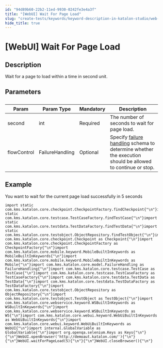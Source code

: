 ```yaml
---
id: "94d89b60-22b2-11ed-9930-0242fe3e4a3f"
title: "[WebUI] Wait For Page Load"
slug: "create-tests/keywords/keyword-description-in-katalon-studio/web-ui-keywords/webui-wait-for-page-load"
hide_title: true
---
```


# <a id="id_0" class="anchor_top_offset"/><a id="ariaid-title1" class="anchor_top_offset"/>[WebUI] Wait For Page Load


## <a id="id_0__id_1" class="anchor_top_offset"/>Description

              
<p xmlns="http://www.w3.org/1999/xhtml" className="p">Wait for a page to load within a time in second unit.</p> 
      

## <a id="id_0__id_2" class="anchor_top_offset"/>Parameters

              
<table xmlns="http://www.w3.org/1999/xhtml" className="table anchor_top_offset" id="id_0__fe5bae1c-e5f7-4182-9e33-48009d1b7155"><caption /><thead className="thead"><tr className><th className="entry anchor_top_offset" id="id_0__fe5bae1c-e5f7-4182-9e33-48009d1b7155__entry__1">Param</th><th className="entry anchor_top_offset" id="id_0__fe5bae1c-e5f7-4182-9e33-48009d1b7155__entry__2">Param Type</th><th className="entry anchor_top_offset" id="id_0__fe5bae1c-e5f7-4182-9e33-48009d1b7155__entry__3">Mandatory</th><th className="entry anchor_top_offset" id="id_0__fe5bae1c-e5f7-4182-9e33-48009d1b7155__entry__4">Description</th></tr></thead><tbody className="tbody"><tr className><td className="entry" headers="id_0__fe5bae1c-e5f7-4182-9e33-48009d1b7155__entry__1 id_0__fe5bae1c-e5f7-4182-9e33-48009d1b7155__entry__2 id_0__fe5bae1c-e5f7-4182-9e33-48009d1b7155__entry__3 id_0__fe5bae1c-e5f7-4182-9e33-48009d1b7155__entry__4 ">second</td><td className="entry" headers="id_0__fe5bae1c-e5f7-4182-9e33-48009d1b7155__entry__1 id_0__fe5bae1c-e5f7-4182-9e33-48009d1b7155__entry__2 id_0__fe5bae1c-e5f7-4182-9e33-48009d1b7155__entry__3 id_0__fe5bae1c-e5f7-4182-9e33-48009d1b7155__entry__4 ">int</td><td className="entry" headers="id_0__fe5bae1c-e5f7-4182-9e33-48009d1b7155__entry__1 id_0__fe5bae1c-e5f7-4182-9e33-48009d1b7155__entry__2 id_0__fe5bae1c-e5f7-4182-9e33-48009d1b7155__entry__3 id_0__fe5bae1c-e5f7-4182-9e33-48009d1b7155__entry__4 ">Required</td><td className="entry" headers="id_0__fe5bae1c-e5f7-4182-9e33-48009d1b7155__entry__1 id_0__fe5bae1c-e5f7-4182-9e33-48009d1b7155__entry__2 id_0__fe5bae1c-e5f7-4182-9e33-48009d1b7155__entry__3 id_0__fe5bae1c-e5f7-4182-9e33-48009d1b7155__entry__4 ">The number of seconds to wait for page load.</td></tr><tr className><td className="entry" headers="id_0__fe5bae1c-e5f7-4182-9e33-48009d1b7155__entry__1 id_0__fe5bae1c-e5f7-4182-9e33-48009d1b7155__entry__2 id_0__fe5bae1c-e5f7-4182-9e33-48009d1b7155__entry__3 id_0__fe5bae1c-e5f7-4182-9e33-48009d1b7155__entry__4 ">flowControl</td><td className="entry" headers="id_0__fe5bae1c-e5f7-4182-9e33-48009d1b7155__entry__1 id_0__fe5bae1c-e5f7-4182-9e33-48009d1b7155__entry__2 id_0__fe5bae1c-e5f7-4182-9e33-48009d1b7155__entry__3 id_0__fe5bae1c-e5f7-4182-9e33-48009d1b7155__entry__4 ">FailureHandling</td><td className="entry" headers="id_0__fe5bae1c-e5f7-4182-9e33-48009d1b7155__entry__1 id_0__fe5bae1c-e5f7-4182-9e33-48009d1b7155__entry__2 id_0__fe5bae1c-e5f7-4182-9e33-48009d1b7155__entry__3 id_0__fe5bae1c-e5f7-4182-9e33-48009d1b7155__entry__4 ">Optional</td><td className="entry" headers="id_0__fe5bae1c-e5f7-4182-9e33-48009d1b7155__entry__1 id_0__fe5bae1c-e5f7-4182-9e33-48009d1b7155__entry__2 id_0__fe5bae1c-e5f7-4182-9e33-48009d1b7155__entry__3 id_0__fe5bae1c-e5f7-4182-9e33-48009d1b7155__entry__4 ">Specify <a className="xref" href="/docs/maintain/configure-failure-handling-settings-in-katalon-studio">failure handling</a> schema to         determine whether the execution should be allowed to continue or         stop.</td></tr></tbody></table> 
      

## <a id="id_0__id_3" class="anchor_top_offset"/>Example

              
<p xmlns="http://www.w3.org/1999/xhtml" className="p">You want to wait for the current page load successfully in 5   seconds</p> 
              
<pre xmlns="http://www.w3.org/1999/xhtml" className="pre codeblock"><code>import static com.kms.katalon.core.checkpoint.CheckpointFactory.findCheckpoint{"\n"}import static com.kms.katalon.core.testcase.TestCaseFactory.findTestCase{"\n"}import static com.kms.katalon.core.testdata.TestDataFactory.findTestData{"\n"}import static com.kms.katalon.core.testobject.ObjectRepository.findTestObject{"\n"}import com.kms.katalon.core.checkpoint.Checkpoint as Checkpoint{"\n"}import com.kms.katalon.core.checkpoint.CheckpointFactory as CheckpointFactory{"\n"}import com.kms.katalon.core.mobile.keyword.MobileBuiltInKeywords as MobileBuiltInKeywords{"\n"}import com.kms.katalon.core.mobile.keyword.MobileBuiltInKeywords as Mobile{"\n"}import com.kms.katalon.core.model.FailureHandling as FailureHandling{"\n"}import com.kms.katalon.core.testcase.TestCase as TestCase{"\n"}import com.kms.katalon.core.testcase.TestCaseFactory as TestCaseFactory{"\n"}import com.kms.katalon.core.testdata.TestData as TestData{"\n"}import com.kms.katalon.core.testdata.TestDataFactory as TestDataFactory{"\n"}import com.kms.katalon.core.testobject.ObjectRepository as ObjectRepository{"\n"}import com.kms.katalon.core.testobject.TestObject as TestObject{"\n"}import com.kms.katalon.core.webservice.keyword.WSBuiltInKeywords as WSBuiltInKeywords{"\n"}import com.kms.katalon.core.webservice.keyword.WSBuiltInKeywords as WS{"\n"}import com.kms.katalon.core.webui.keyword.WebUiBuiltInKeywords as WebUiBuiltInKeywords{"\n"}import com.kms.katalon.core.webui.keyword.WebUiBuiltInKeywords as WebUI{"\n"}import internal.GlobalVariable as GlobalVariable{"\n"}import org.openqa.selenium.Keys as Keys{"\n"}{"\n"}WebUI.openBrowser('http://demoaut.katalon.com/'){"\n"}{"\n"}WebUI.waitForPageLoad(5){"\n"}{"\n"}WebUI.closeBrowser(){"\n"}</code></pre> 
            
